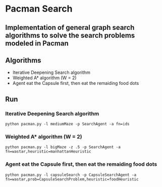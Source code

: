 # Pacman Search
## Implementation of general graph search algorithms to solve the search problems modeled in Pacman

## Algorithms
- Iterative Deepening Search algorithm
- Weighted A* algorithm (W = 2)
- Agent eat the Capsule first, then eat the remaiding food dots

## Run
### Iterative Deepening Search algorithm
```
python pacman.py -l mediumMaze -p SearchAgent -a fn=ids
```

### Weighted A* algorithm (W = 2)
```
python pacman.py -l bigMaze -z .5 -p SearchAgent -a fn=wastar,heuristic=manhattanHeuristic
```

### Agent eat the Capsule first, then eat the remaiding food dots
```
python pacman.py -l capsuleSearch -p CapsuleSearchAgent -a fn=wastar,prob=CapsuleSearchProblem,heuristic=foodHeuristic
```
